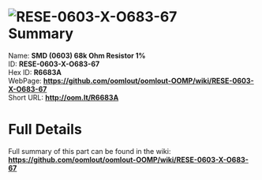 
![RESE-0603-X-O683-67](https://github.com/oomlout/oomlout-OOMP/blob/master/parts/RESE-0603-X-O683-67/RESE-0603-X-O683-67_420.jpg)   
Summary
=================
  
Name: __SMD (0603) 68k Ohm Resistor 1%__    
ID: __RESE-0603-X-O683-67__   
Hex ID: __R6683A__   
WebPage: __https://github.com/oomlout/oomlout-OOMP/wiki/RESE-0603-X-O683-67__   
Short URL: __http://oom.lt/R6683A__   

Full Details
==========================
Full summary of this part can be found in the wiki:   
__https://github.com/oomlout/oomlout-OOMP/wiki/RESE-0603-X-O683-67__    

